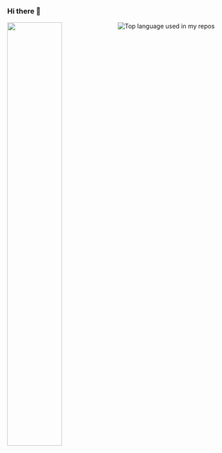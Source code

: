 ### Hi there 👋

<!--
**Li-Shuangzhi/Li-Shuangzhi** is a ✨ _special_ ✨ repository because its `README.md` (this file) appears on your GitHub profile.

Here are some ideas to get you started:

- 🔭 I’m currently working on ...
- 🌱 I’m currently learning ...
- 👯 I’m looking to collaborate on ...
- 🤔 I’m looking for help with ...
- 💬 Ask me about ...
- 📫 How to reach me: ...
- 😄 Pronouns: ...
- ⚡ Fun fact: ...
-->
[<img align="left" width="50%" src="https://github-readme-stats-ouuan.vercel.app/api?username=Li-Shuangzhi&theme=dark&show_icons=true">](https://metrics.lecoq.io/ouuan?template=classic)
<img width="" src="https://github-readme-stats.vercel.app/api/top-langs/?username=Li-Shuangzhi&layout=compact&hide_title=1&card_width=300" alt="Top language used in my repos" />


